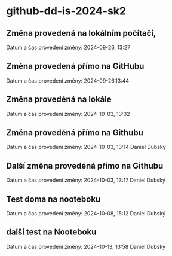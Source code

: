 # github-dd-is-2024-sk2


## Změna provedená na lokálním počítači,
Datum a čas provedení změny: 2024-09-26, 13:27


## Změna provedená přímo na GitHubu
Datum a čas provedení změny: 2024-09-26,13:44


## Změna provedéná na lokále
Datum a čas provedení změny: 2024-10-03, 13:02


## Změna provedéná přímo na Githubu
Datum a čas provedení změny: 2024-10-03, 13:14
Daniel Dubský


## Další změna provedéná přímo na Githubu
Datum a čas provedení změny: 2024-10-03, 13:17
Daniel Dubský


## Test doma na nooteboku
Datum a čas provedení změny: 2024-10-08, 15:12
Daniel Dubský

## další test na Nooteboku
Datum a čas provedení změny: 2024-10-13, 13:58
Daniel Dubský

